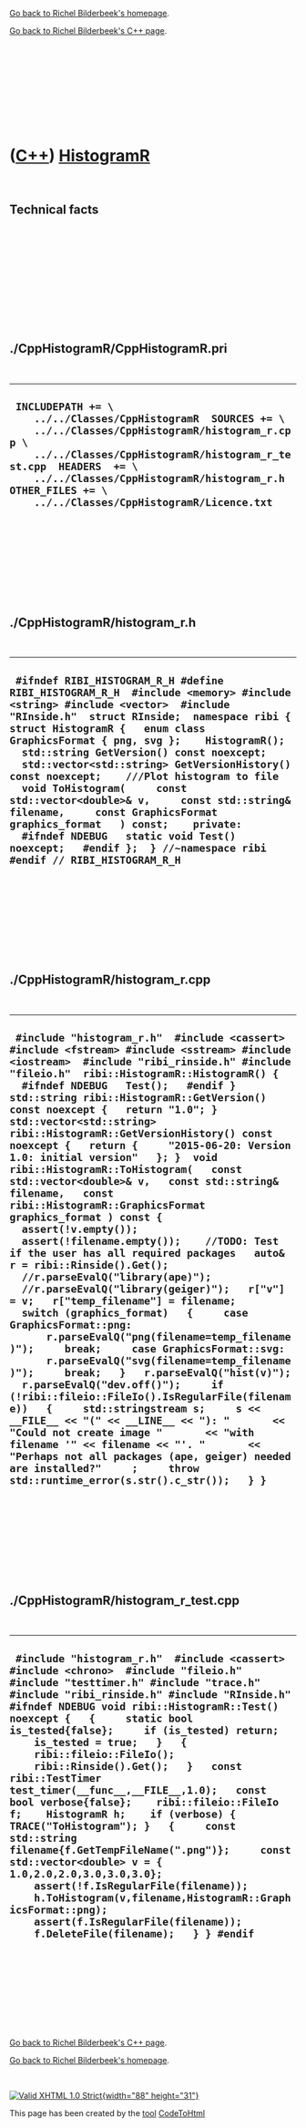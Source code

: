 [Go back to Richel Bilderbeek's homepage](index.htm).

[Go back to Richel Bilderbeek's C++ page](Cpp.htm).

 

 

 

 

 

([C++](Cpp.htm)) [HistogramR](CppHistogramR.htm)
================================================

 

Technical facts
---------------

 

 

 

 

 

 

./CppHistogramR/CppHistogramR.pri
---------------------------------

 

  -----------------------------------------------------------------------------------------------------------------------------------------------------------------------------------------------------------------------------------------------------------------------------------------------------
  ` INCLUDEPATH += \     ../../Classes/CppHistogramR  SOURCES += \     ../../Classes/CppHistogramR/histogram_r.cpp \     ../../Classes/CppHistogramR/histogram_r_test.cpp  HEADERS  += \     ../../Classes/CppHistogramR/histogram_r.h  OTHER_FILES += \     ../../Classes/CppHistogramR/Licence.txt`
  -----------------------------------------------------------------------------------------------------------------------------------------------------------------------------------------------------------------------------------------------------------------------------------------------------

 

 

 

 

 

./CppHistogramR/histogram\_r.h
------------------------------

 

  -------------------------------------------------------------------------------------------------------------------------------------------------------------------------------------------------------------------------------------------------------------------------------------------------------------------------------------------------------------------------------------------------------------------------------------------------------------------------------------------------------------------------------------------------------------------------------------------------------------------------------------------------------------------------
  ` #ifndef RIBI_HISTOGRAM_R_H #define RIBI_HISTOGRAM_R_H  #include <memory> #include <string> #include <vector>  #include "RInside.h"  struct RInside;  namespace ribi {  struct HistogramR {   enum class GraphicsFormat { png, svg };    HistogramR();    std::string GetVersion() const noexcept;   std::vector<std::string> GetVersionHistory() const noexcept;    ///Plot histogram to file   void ToHistogram(     const std::vector<double>& v,     const std::string& filename,     const GraphicsFormat graphics_format   ) const;    private:    #ifndef NDEBUG   static void Test() noexcept;   #endif };  } //~namespace ribi  #endif // RIBI_HISTOGRAM_R_H`
  -------------------------------------------------------------------------------------------------------------------------------------------------------------------------------------------------------------------------------------------------------------------------------------------------------------------------------------------------------------------------------------------------------------------------------------------------------------------------------------------------------------------------------------------------------------------------------------------------------------------------------------------------------------------------

 

 

 

 

 

./CppHistogramR/histogram\_r.cpp
--------------------------------

 

  -----------------------------------------------------------------------------------------------------------------------------------------------------------------------------------------------------------------------------------------------------------------------------------------------------------------------------------------------------------------------------------------------------------------------------------------------------------------------------------------------------------------------------------------------------------------------------------------------------------------------------------------------------------------------------------------------------------------------------------------------------------------------------------------------------------------------------------------------------------------------------------------------------------------------------------------------------------------------------------------------------------------------------------------------------------------------------------------------------------------------------------------------------------------------------------------------------------------------------------------------------------------------------------------------------------------------------------------------------------------------------------------------------------------------------------------------------------------------------------------------------------------------------------------------------------
  ` #include "histogram_r.h"  #include <cassert> #include <fstream> #include <sstream> #include <iostream>  #include "ribi_rinside.h" #include "fileio.h"  ribi::HistogramR::HistogramR() {   #ifndef NDEBUG   Test();   #endif }  std::string ribi::HistogramR::GetVersion() const noexcept {   return "1.0"; }  std::vector<std::string> ribi::HistogramR::GetVersionHistory() const noexcept {   return {     "2015-06-20: Version 1.0: initial version"   }; }  void ribi::HistogramR::ToHistogram(   const std::vector<double>& v,   const std::string& filename,   const ribi::HistogramR::GraphicsFormat graphics_format ) const {   assert(!v.empty());   assert(!filename.empty());    //TODO: Test if the user has all required packages   auto& r = ribi::Rinside().Get();    //r.parseEvalQ("library(ape)");   //r.parseEvalQ("library(geiger)");   r["v"] = v;   r["temp_filename"] = filename;    switch (graphics_format)   {     case GraphicsFormat::png:       r.parseEvalQ("png(filename=temp_filename)");     break;     case GraphicsFormat::svg:       r.parseEvalQ("svg(filename=temp_filename)");     break;   }   r.parseEvalQ("hist(v)");   r.parseEvalQ("dev.off()");     if (!ribi::fileio::FileIo().IsRegularFile(filename))   {     std::stringstream s;     s << __FILE__ << "(" << __LINE__ << "): "       << "Could not create image "       << "with filename '" << filename << "'. "       << "Perhaps not all packages (ape, geiger) needed are installed?"     ;     throw std::runtime_error(s.str().c_str());   } }`
  -----------------------------------------------------------------------------------------------------------------------------------------------------------------------------------------------------------------------------------------------------------------------------------------------------------------------------------------------------------------------------------------------------------------------------------------------------------------------------------------------------------------------------------------------------------------------------------------------------------------------------------------------------------------------------------------------------------------------------------------------------------------------------------------------------------------------------------------------------------------------------------------------------------------------------------------------------------------------------------------------------------------------------------------------------------------------------------------------------------------------------------------------------------------------------------------------------------------------------------------------------------------------------------------------------------------------------------------------------------------------------------------------------------------------------------------------------------------------------------------------------------------------------------------------------------

 

 

 

 

 

./CppHistogramR/histogram\_r\_test.cpp
--------------------------------------

 

  ------------------------------------------------------------------------------------------------------------------------------------------------------------------------------------------------------------------------------------------------------------------------------------------------------------------------------------------------------------------------------------------------------------------------------------------------------------------------------------------------------------------------------------------------------------------------------------------------------------------------------------------------------------------------------------------------------------------------------------------------------------------------------------------------------------------------------------------------------------------------------------------------------
  ` #include "histogram_r.h"  #include <cassert> #include <chrono>  #include "fileio.h" #include "testtimer.h" #include "trace.h" #include "ribi_rinside.h" #include "RInside.h"  #ifndef NDEBUG void ribi::HistogramR::Test() noexcept {   {     static bool is_tested{false};     if (is_tested) return;     is_tested = true;   }   {     ribi::fileio::FileIo();     ribi::Rinside().Get();   }   const ribi::TestTimer test_timer(__func__,__FILE__,1.0);   const bool verbose{false};    ribi::fileio::FileIo f;    HistogramR h;    if (verbose) { TRACE("ToHistogram"); }   {     const std::string filename{f.GetTempFileName(".png")};     const std::vector<double> v = { 1.0,2.0,2.0,3.0,3.0,3.0};     assert(!f.IsRegularFile(filename));     h.ToHistogram(v,filename,HistogramR::GraphicsFormat::png);     assert(f.IsRegularFile(filename));     f.DeleteFile(filename);   } } #endif`
  ------------------------------------------------------------------------------------------------------------------------------------------------------------------------------------------------------------------------------------------------------------------------------------------------------------------------------------------------------------------------------------------------------------------------------------------------------------------------------------------------------------------------------------------------------------------------------------------------------------------------------------------------------------------------------------------------------------------------------------------------------------------------------------------------------------------------------------------------------------------------------------------------------

 

 

 

 

 

[Go back to Richel Bilderbeek's C++ page](Cpp.htm).

[Go back to Richel Bilderbeek's homepage](index.htm).

 

[![Valid XHTML 1.0 Strict](valid-xhtml10.png){width="88"
height="31"}](http://validator.w3.org/check?uri=referer)

This page has been created by the [tool](Tools.htm)
[CodeToHtml](ToolCodeToHtml.htm)

